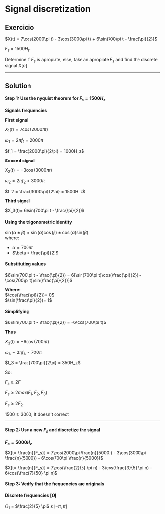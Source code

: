 # Signal discretization

## Exercicio

$X(t) = 7\cos(2000\pi t) - 3\cos(3000\pi t) + 6\sin(700\pi t - \frac{\pi}{2})$

$F_s$ = $1500 H_z$

Determine if $F_s$ is apropiate, else, take an apropiate $F_s$ and find the discrete signal $X[n]$

---

## **Solution**  

#### **Step 1: Use the nyquist theorem for $F_s= 1500 H_z$**  
**Signals frequencies**

**First signal**

$X_1(t)= 7\cos(2000\pi t)$

$\omega_1 = 2\pi f_1 = 2000\pi$

$f_1 = \frac{2000\pi}{2\pi} = 1000H_z$

**Second signal**

$X_2(t)= -3\cos(3000\pi t)$

$\omega_2 = 2\pi f_2 = 3000\pi$

$f_2 = \frac{3000\pi}{2\pi} = 1500H_z$

**Third signal**

$X_3(t)= 6\sin(700\pi t - \frac{\pi}{2})$

#### **Using the trigonometric identity**  
$\sin(\alpha \pm \beta) = \sin(\alpha)\cos(\beta) \pm \cos(\alpha)\sin(\beta)$  
where:  
- $\alpha = 700\pi t$  
- $\beta = \frac{\pi}{2}$ 

#### **Substituting values**  
$6\sin(700\pi t - \frac{\pi}{2}) = 6[\sin(700\pi t)\cos(\frac{\pi}{2}) - \cos(700\pi t)\sin(\frac{\pi}{2})]$ 

**Where:**  
$\cos(\frac{\pi}{2})= 0$  
$\sin(\frac{\pi}{2})= 1$  

#### **Simplifying**  
$6\sin(700\pi t - \frac{\pi}{2}) = -6\cos(700\pi t)$ 

**Thus**

$X_3(t)= -6\cos(700\pi t)$

$\omega_3 = 2\pi f_3 = 700\pi$

$f_3 = \frac{700\pi}{2\pi} = 350H_z$

So:

$F_s \geq 2F$


$F_s \geq 2max(F_1, F_2, F_3)$

$F_s \geq 2F_2$

$1500 \geq 3000$; It doesn't correct

---

#### **Step 2: Use a new $F_s$ and discretize the signal**

**$F_s = 5000 H_z$**

$X[t= \frac{n}{F_s}] = 7\cos(2000\pi \frac{n}{5000}) - 3\cos(3000\pi \frac{n}{5000}) - 6\cos(700\pi \frac{n}{5000})$

$X[t= \frac{n}{F_s}] = 7\cos(\frac{2}{5} \pi n) - 3\cos(\frac{3}{5} \pi n) - 6\cos(\frac{7}{50} \pi n)$

#### **Step 3: Verify that the frequencies are originals**

#### **Discrete frequencies $[\Omega]$** 

$\Omega_1$ = $\frac{2}{5} \pi$ $\varepsilon$ $[-\pi, \pi]$

